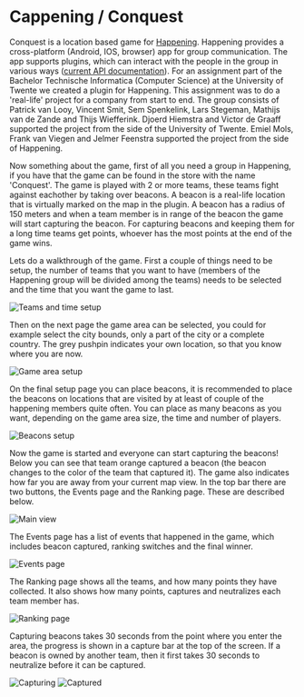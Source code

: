 # Cappening / Conquest
Conquest is a location based game for [Happening](https://happening.im). Happening provides a cross-platform (Android, IOS, browser) app for group communication. The app supports plugins, which can interact with the people in the group in various ways ([current API documentation](https://github.com/happening/docs/wiki)). For an assignment part of the Bachelor Technische Informatica (Computer Science) at the University of Twente we created a plugin for Happening. This assignment was to do a 'real-life' project for a company from start to end. The group consists of Patrick van Looy, Vincent Smit, Sem Spenkelink, Lars Stegeman, Mathijs van de Zande and Thijs Wiefferink. Djoerd Hiemstra and Victor de Graaff supported the project from the side of the University of Twente. Emiel Mols, Frank van Viegen and Jelmer Feenstra supported the project from the side of Happening.

Now something about the game, first of all you need a group in Happening, if you have that the game can be found in the store with the name 'Conquest'. The game is played with 2 or more teams, these teams fight against eachother by taking over beacons. A beacon is a real-life location that is virtually marked on the map in the plugin. A beacon has a radius of 150 meters and when a team member is in range of the beacon the game will start capturing the beacon. For capturing beacons and keeping them for a long time teams get points, whoever has the most points at the end of the game wins.


Lets do a walkthrough of the game. First a couple of things need to be setup, the number of teams that you want to have (members of the Happening group will be divided among the teams) needs to be selected and the time that you want the game to last.

![Teams and time setup](https://cloud.githubusercontent.com/assets/6951068/11324551/317198a8-9135-11e5-9b24-bf4d689691c2.png)


Then on the next page the game area can be selected, you could for example select the city bounds, only a part of the city or a complete country. The grey pushpin indicates your own location, so that you know where you are now.

![Game area setup](https://cloud.githubusercontent.com/assets/6951068/11324552/36c830f0-9135-11e5-84ca-05a8d86451fd.png)

On the final setup page you can place beacons, it is recommended to place the beacons on locations that are visited by at least of couple of the happening members quite often. You can place as many beacons as you want, depending on the game area size, the time and number of players.

![Beacons setup](https://cloud.githubusercontent.com/assets/6951068/11324553/39bed980-9135-11e5-99cf-4751edc40df0.png)


Now the game is started and everyone can start capturing the beacons! Below you can see that team orange captured a beacon (the beacon changes to the color of the team that captured it). The game also indicates how far you are away from your current map view. In the top bar there are two buttons, the Events page and the Ranking page. These are described below.

![Main view](https://cloud.githubusercontent.com/assets/6951068/11324556/3f719908-9135-11e5-9192-235ce60f1cfd.png)


The Events page has a list of events that happened in the game, which includes beacon captured, ranking switches and the final winner.

![Events page](https://cloud.githubusercontent.com/assets/6951068/11324558/45491086-9135-11e5-8318-01ec7e6cf805.png)


The Ranking page shows all the teams, and how many points they have collected. It also shows how many points, captures and neutralizes each team member has.

![Ranking page](https://cloud.githubusercontent.com/assets/6951068/11324557/4247aab4-9135-11e5-9a52-6af78f7040db.png)


Capturing beacons takes 30 seconds from the point where you enter the area, the progress is shown in a capture bar at the top of the screen. If a beacon is owned by another team, then it first takes 30 seconds to neutralize before it can be captured.

![Capturing](https://cloud.githubusercontent.com/assets/6951068/11324581/a0bb0438-9135-11e5-9f8f-29d562cfa5c5.png)
![Captured](https://cloud.githubusercontent.com/assets/6951068/11324579/9a1264be-9135-11e5-8261-7efbf0f54beb.png)
